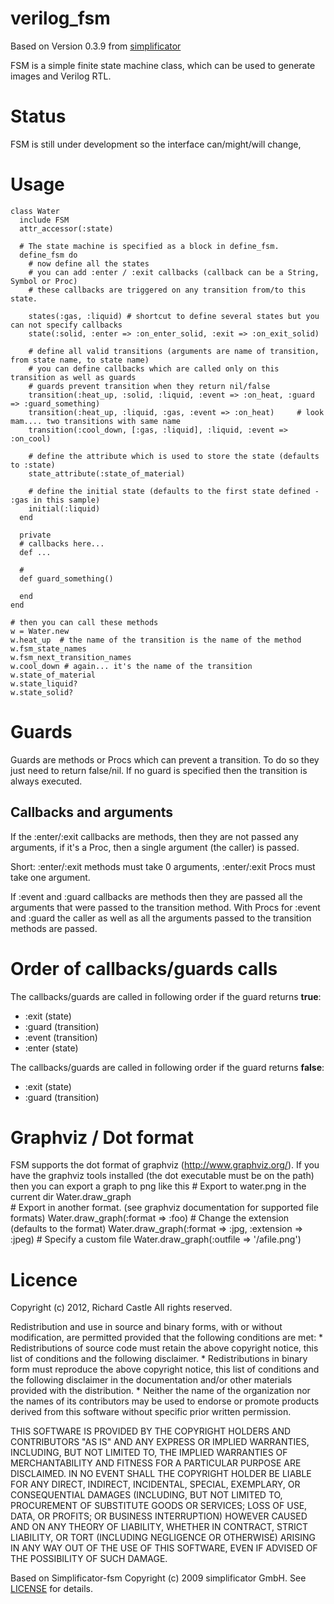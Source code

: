 verilog_fsm
==

Based on Version 0.3.9 from [simplificator](https://github.com/simplificator/fsm)

FSM is a simple finite state machine class, which can be used to generate images and Verilog RTL.

Status
==
FSM is still under development so the interface can/might/will change,

Usage
==
    
    class Water
      include FSM
      attr_accessor(:state)

      # The state machine is specified as a block in define_fsm.
      define_fsm do
        # now define all the states
        # you can add :enter / :exit callbacks (callback can be a String, Symbol or Proc)
        # these callbacks are triggered on any transition from/to this state.
        
        states(:gas, :liquid) # shortcut to define several states but you can not specify callbacks
        state(:solid, :enter => :on_enter_solid, :exit => :on_exit_solid)
        
        # define all valid transitions (arguments are name of transition, from state name, to state name)
        # you can define callbacks which are called only on this transition as well as guards 
        # guards prevent transition when they return nil/false
        transition(:heat_up, :solid, :liquid, :event => :on_heat, :guard => :guard_something)
        transition(:heat_up, :liquid, :gas, :event => :on_heat)     # look mam.... two transitions with same name
        transition(:cool_down, [:gas, :liquid], :liquid, :event => :on_cool)
        
        # define the attribute which is used to store the state (defaults to :state)
        state_attribute(:state_of_material)
        
        # define the initial state (defaults to the first state defined - :gas in this sample)
        initial(:liquid)
      end
      
      private
      # callbacks here...
      def ...
      
      # 
      def guard_something()
        
      end
    end
    
    # then you can call these methods
    w = Water.new
    w.heat_up  # the name of the transition is the name of the method
    w.fsm_state_names
    w.fsm_next_transition_names
    w.cool_down # again... it's the name of the transition
    w.state_of_material
    w.state_liquid?
    w.state_solid?
    
    
Guards
==

Guards are methods or Procs which can prevent a transition. 
To do so they just need to return false/nil. If no guard is specified
then the transition is always executed.

## Callbacks and arguments
If the :enter/:exit callbacks are methods, then they are not
passed any arguments, if it's a Proc, then a single argument
(the caller) is passed. 

Short: :enter/:exit methods must take 0 arguments, :enter/:exit Procs must take one argument.

If :event and :guard callbacks are methods then they are passed 
all the arguments that were passed to the transition method. With 
Procs for :event and :guard the caller as well as all the arguments 
passed to the transition methods are passed.

   
Order of callbacks/guards calls
==

The callbacks/guards are called in following order if the guard returns __true__:
  * :exit (state)
  * :guard (transition)
  * :event (transition)
  * :enter (state) 
  
The callbacks/guards are called in following order if the guard returns __false__:
  * :exit (state)
  * :guard (transition)


Graphviz / Dot format
==

FSM supports the dot format of graphviz (http://www.graphviz.org/).
If you have the graphviz tools installed (the dot executable must be on the path) then
you can export a graph to png like this
    # Export to water.png in the current dir
    Water.draw_graph    
    # Export in another format. (see graphviz documentation for supported file formats)
    Water.draw_graph(:format => :foo)
    # Change the extension (defaults to the format)
    Water.draw_graph(:format => :jpg, :extension => :jpeg)
    # Specify a custom file
    Water.draw_graph(:outfile => '/afile.png')
  
Licence
==

Copyright (c) 2012, Richard Castle
All rights reserved.

Redistribution and use in source and binary forms, with or without
modification, are permitted provided that the following conditions are met:
    * Redistributions of source code must retain the above copyright
      notice, this list of conditions and the following disclaimer.
    * Redistributions in binary form must reproduce the above copyright
      notice, this list of conditions and the following disclaimer in the
      documentation and/or other materials provided with the distribution.
    * Neither the name of the organization nor the
      names of its contributors may be used to endorse or promote products
      derived from this software without specific prior written permission.

THIS SOFTWARE IS PROVIDED BY THE COPYRIGHT HOLDERS AND CONTRIBUTORS "AS IS" AND
ANY EXPRESS OR IMPLIED WARRANTIES, INCLUDING, BUT NOT LIMITED TO, THE IMPLIED
WARRANTIES OF MERCHANTABILITY AND FITNESS FOR A PARTICULAR PURPOSE ARE
DISCLAIMED. IN NO EVENT SHALL THE COPYRIGHT HOLDER BE LIABLE FOR ANY
DIRECT, INDIRECT, INCIDENTAL, SPECIAL, EXEMPLARY, OR CONSEQUENTIAL DAMAGES
(INCLUDING, BUT NOT LIMITED TO, PROCUREMENT OF SUBSTITUTE GOODS OR SERVICES;
LOSS OF USE, DATA, OR PROFITS; OR BUSINESS INTERRUPTION) HOWEVER CAUSED AND
ON ANY THEORY OF LIABILITY, WHETHER IN CONTRACT, STRICT LIABILITY, OR TORT
(INCLUDING NEGLIGENCE OR OTHERWISE) ARISING IN ANY WAY OUT OF THE USE OF THIS
SOFTWARE, EVEN IF ADVISED OF THE POSSIBILITY OF SUCH DAMAGE.



Based on Simplificator-fsm
Copyright (c) 2009 simplificator GmbH. See [LICENSE](https://github.com/simplificator/fsm/blob/master/LICENSE) for details.
